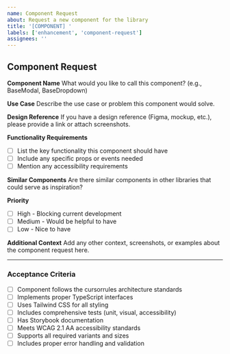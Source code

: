 ```yaml
---
name: Component Request
about: Request a new component for the library
title: '[COMPONENT] '
labels: ['enhancement', 'component-request']
assignees: ''
---
```


## Component Request

**Component Name**
What would you like to call this component? (e.g., BaseModal, BaseDropdown)

**Use Case**
Describe the use case or problem this component would solve.

**Design Reference**
If you have a design reference (Figma, mockup, etc.), please provide a link or attach screenshots.

**Functionality Requirements**
- [ ] List the key functionality this component should have
- [ ] Include any specific props or events needed
- [ ] Mention any accessibility requirements

**Similar Components**
Are there similar components in other libraries that could serve as inspiration?

**Priority**
- [ ] High - Blocking current development
- [ ] Medium - Would be helpful to have
- [ ] Low - Nice to have

**Additional Context**
Add any other context, screenshots, or examples about the component request here.

---

### Acceptance Criteria
- [ ] Component follows the cursorrules architecture standards
- [ ] Implements proper TypeScript interfaces
- [ ] Uses Tailwind CSS for all styling
- [ ] Includes comprehensive tests (unit, visual, accessibility)
- [ ] Has Storybook documentation
- [ ] Meets WCAG 2.1 AA accessibility standards
- [ ] Supports all required variants and sizes
- [ ] Includes proper error handling and validation 